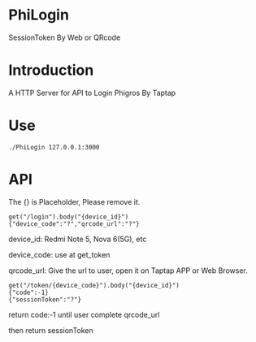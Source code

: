 # PhiLogin
SessionToken By Web or QRcode

# Introduction
A HTTP Server for API to Login Phigros By Taptap

# Use
`./PhiLogin 127.0.0.1:3000`

# API
The {} is Placeholder, Please remove it.
```
get("/login").body("{device_id}")
{"device_code":"?","qrcode_url":"?"}
```
device_id: Redmi Note 5, Nova 6(5G), etc

device_code: use at get_token

qrcode_url: Give the url to user, open it on Taptap APP or Web Browser.
```
get("/token/{device_code}").body("{device_id}")
{"code":-1}
{"sessionToken":"?"}
```
return code:-1 until user complete qrcode_url

then return sessionToken
